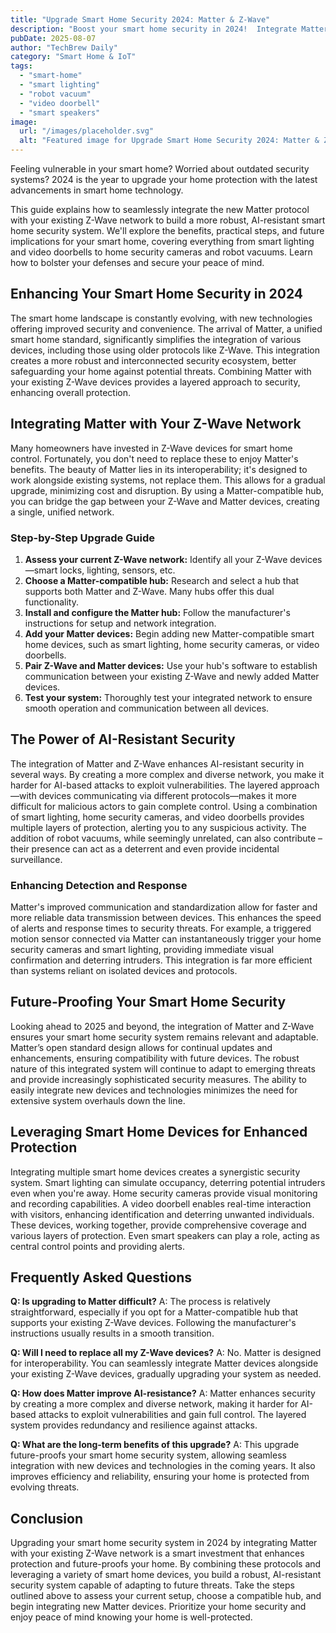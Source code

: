 ```yaml
---
title: "Upgrade Smart Home Security 2024: Matter & Z-Wave"
description: "Boost your smart home security in 2024!  Integrate Matter protocol with your existing Z-Wave network for enhanced AI-resistant protection. Learn how to secure smart lighting, robot vacuums, and video doorbells. Read now!"
pubDate: 2025-08-07
author: "TechBrew Daily"
category: "Smart Home & IoT"
tags:
  - "smart-home"
  - "smart lighting"
  - "robot vacuum"
  - "video doorbell"
  - "smart speakers"
image:
  url: "/images/placeholder.svg"
  alt: "Featured image for Upgrade Smart Home Security 2024: Matter & Z-Wave"
---
```


Feeling vulnerable in your smart home?  Worried about outdated security systems?  2024 is the year to upgrade your home protection with the latest advancements in smart home technology.


This guide explains how to seamlessly integrate the new Matter protocol with your existing Z-Wave network to build a more robust, AI-resistant smart home security system.  We'll explore the benefits, practical steps, and future implications for your smart home, covering everything from smart lighting and video doorbells to home security cameras and robot vacuums.  Learn how to bolster your defenses and secure your peace of mind.


## Enhancing Your Smart Home Security in 2024

The smart home landscape is constantly evolving, with new technologies offering improved security and convenience.  The arrival of Matter, a unified smart home standard, significantly simplifies the integration of various devices, including those using older protocols like Z-Wave. This integration creates a more robust and interconnected security ecosystem, better safeguarding your home against potential threats.  Combining Matter with your existing Z-Wave devices provides a layered approach to security, enhancing overall protection.


## Integrating Matter with Your Z-Wave Network

Many homeowners have invested in Z-Wave devices for smart home control.  Fortunately, you don't need to replace these to enjoy Matter's benefits.  The beauty of Matter lies in its interoperability; it's designed to work alongside existing systems, not replace them.  This allows for a gradual upgrade, minimizing cost and disruption.  By using a Matter-compatible hub, you can bridge the gap between your Z-Wave and Matter devices, creating a single, unified network.

### Step-by-Step Upgrade Guide

1. **Assess your current Z-Wave network:** Identify all your Z-Wave devices—smart locks, lighting, sensors, etc.
2. **Choose a Matter-compatible hub:** Research and select a hub that supports both Matter and Z-Wave.  Many hubs offer this dual functionality.
3. **Install and configure the Matter hub:** Follow the manufacturer's instructions for setup and network integration.
4. **Add your Matter devices:** Begin adding new Matter-compatible smart home devices, such as smart lighting,  home security cameras, or video doorbells.
5. **Pair Z-Wave and Matter devices:**  Use your hub's software to establish communication between your existing Z-Wave and newly added Matter devices.
6. **Test your system:** Thoroughly test your integrated network to ensure smooth operation and communication between all devices.


##  The Power of AI-Resistant Security

The integration of Matter and Z-Wave enhances AI-resistant security in several ways.  By creating a more complex and diverse network, you make it harder for AI-based attacks to exploit vulnerabilities.  The layered approach—with devices communicating via different protocols—makes it more difficult for malicious actors to gain complete control.  Using a combination of smart lighting, home security cameras, and video doorbells provides multiple layers of protection, alerting you to any suspicious activity. The addition of robot vacuums, while seemingly unrelated, can also contribute – their presence can act as a deterrent and even provide incidental surveillance.

### Enhancing Detection and Response

Matter's improved communication and standardization allow for faster and more reliable data transmission between devices.  This enhances the speed of alerts and response times to security threats.  For example, a triggered motion sensor connected via Matter can instantaneously trigger your home security cameras and smart lighting, providing immediate visual confirmation and deterring intruders.  This integration is far more efficient than systems reliant on isolated devices and protocols.


## Future-Proofing Your Smart Home Security

Looking ahead to 2025 and beyond, the integration of Matter and Z-Wave ensures your smart home security system remains relevant and adaptable. Matter’s open standard design allows for continual updates and enhancements, ensuring compatibility with future devices.   The robust nature of this integrated system will continue to adapt to emerging threats and provide increasingly sophisticated security measures.  The ability to easily integrate new devices and technologies minimizes the need for extensive system overhauls down the line.


## Leveraging Smart Home Devices for Enhanced Protection

Integrating multiple smart home devices creates a synergistic security system.  Smart lighting can simulate occupancy, deterring potential intruders even when you're away.  Home security cameras provide visual monitoring and recording capabilities.  A video doorbell enables real-time interaction with visitors, enhancing identification and deterring unwanted individuals.   These devices, working together, provide comprehensive coverage and various layers of protection.  Even smart speakers can play a role, acting as central control points and providing alerts.


## Frequently Asked Questions

**Q: Is upgrading to Matter difficult?**  A:  The process is relatively straightforward, especially if you opt for a Matter-compatible hub that supports your existing Z-Wave devices.  Following the manufacturer's instructions usually results in a smooth transition.

**Q: Will I need to replace all my Z-Wave devices?** A: No. Matter is designed for interoperability.  You can seamlessly integrate Matter devices alongside your existing Z-Wave devices, gradually upgrading your system as needed.

**Q: How does Matter improve AI-resistance?**  A:  Matter enhances security by creating a more complex and diverse network, making it harder for AI-based attacks to exploit vulnerabilities and gain full control.  The layered system provides redundancy and resilience against attacks.

**Q: What are the long-term benefits of this upgrade?** A: This upgrade future-proofs your smart home security system, allowing seamless integration with new devices and technologies in the coming years. It also improves efficiency and reliability, ensuring your home is protected from evolving threats.


## Conclusion

Upgrading your smart home security system in 2024 by integrating Matter with your existing Z-Wave network is a smart investment that enhances protection and future-proofs your home.  By combining these protocols and leveraging a variety of smart home devices, you build a robust, AI-resistant security system capable of adapting to future threats.  Take the steps outlined above to assess your current setup, choose a compatible hub, and begin integrating new Matter devices.  Prioritize your home security and enjoy peace of mind knowing your home is well-protected.